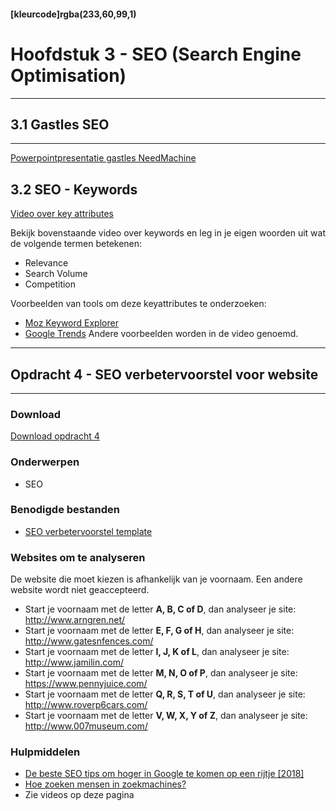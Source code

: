 #### [kleurcode]rgba(233,60,99,1)

# Hoofdstuk 3 - SEO (Search Engine Optimisation)

---
## 3.1 Gastles SEO 
---

<a target="_new" href="https://elo.kw1c.nl/CMS/Studie/811%20ICT-Academie/811%20VakkenInhoud/%5BK.07%20FrD%5D%20Keuzedeel%20%5BK0722%5D%20Frontend%20development/25187%20%C2%A0%20Applicatie-%20en%20mediaontwikkelaar/Periode%2007/Productie/01.%20Reader/Needmachine-maart2019.pptx">Powerpointpresentatie gastles NeedMachine</a>


## 3.2 SEO - Keywords


<a href='https://elo.kw1c.nl/CMS/Studie/811%20ICT-Academie/811%20VakkenInhoud/%5BK.07%20FrD%5D%20Keuzedeel%20%5BK0722%5D%20Frontend%20development/25187%20%C2%A0%20Applicatie-%20en%20mediaontwikkelaar/Periode%2007/Productie/737788_02_04_XR30_keyattributes.mp4'>Video over key attributes</a>

Bekijk bovenstaande video over keywords en leg in je eigen woorden uit wat de volgende termen betekenen:

- Relevance 
- Search Volume
- Competition

Voorbeelden van tools om deze keyattributes te onderzoeken:
- <a href="https://moz.com/explorer" target="_blank">Moz Keyword Explorer</a>
- <a href="https://trends.google.nl" target="_blank">Google Trends</a>
Andere voorbeelden worden in de video genoemd.

---
## Opdracht 4 - SEO verbetervoorstel voor website
---

### Download
<a href="https://elo.kw1c.nl/CMS/Studie/811%20ICT-Academie/811%20VakkenInhoud/%5BK.07%20FrD%5D%20Keuzedeel%20%5BK0722%5D%20Frontend%20development/25187%20%C2%A0%20Applicatie-%20en%20mediaontwikkelaar/Periode%2007/Productie/02.%20Opdrachten/FD%20-%20Opdracht%204%20-%20SEO.pdf" target="_blank">Download opdracht 4</a>

### Onderwerpen
*   SEO

### Benodigde bestanden
*   <a href="https://elo.kw1c.nl/CMS/Studie/811%20ICT-Academie/811%20VakkenInhoud/%5BK.07%20FrD%5D%20Keuzedeel%20%5BK0722%5D%20Frontend%20development/25187%20%C2%A0%20Applicatie-%20en%20mediaontwikkelaar/Periode%2007/Productie/02.%20Opdrachten/FD%20-%20Opdracht%204%20-%20SEO%20verbetervoorstel.docx" target="_blank">SEO verbetervoorstel template</a>

### Websites om te analyseren
De website die moet kiezen is afhankelijk van je voornaam. Een andere website wordt niet geaccepteerd.
* Start je voornaam met de letter <strong>A, B, C of D</strong>, dan analyseer je site: <a href="http://www.arngren.net" target="_blank">http://www.arngren.net/</a>
* Start je voornaam met de letter <strong>E, F, G of H</strong>, dan analyseer je site: <a href="http://www.gatesnfences.com/" target="_blank">http://www.gatesnfences.com/</a>
* Start je voornaam met de letter <strong>I, J, K of L</strong>, dan analyseer je site: <a href="http://www.jamilin.com/" target="_blank">http://www.jamilin.com/</a>
* Start je voornaam met de letter <strong>M, N, O of P</strong>, dan analyseer je site: <a href="https://www.pennyjuice.com/" target="_blank">https://www.pennyjuice.com/</a>
* Start je voornaam met de letter <strong>Q, R, S, T of U</strong>, dan analyseer je site: <a href="http://www.roverp6cars.com/" target="_blank">http://www.roverp6cars.com/</a>
* Start je voornaam met de letter <strong>V, W, X, Y of Z</strong>, dan analyseer je site: <a href="http://www.007museum.com/" target="_blank">http://www.007museum.com/</a>

### Hulpmiddelen
*   <a href="https://000.nl/seo-tips/" target="_blank">De beste SEO tips om hoger in Google te komen op een rijtje [2018]</a>
*   <a href="https://www.answerthepublic.com/" target="_blank">Hoe zoeken mensen in zoekmachines?</a>
*   Zie videos op deze pagina